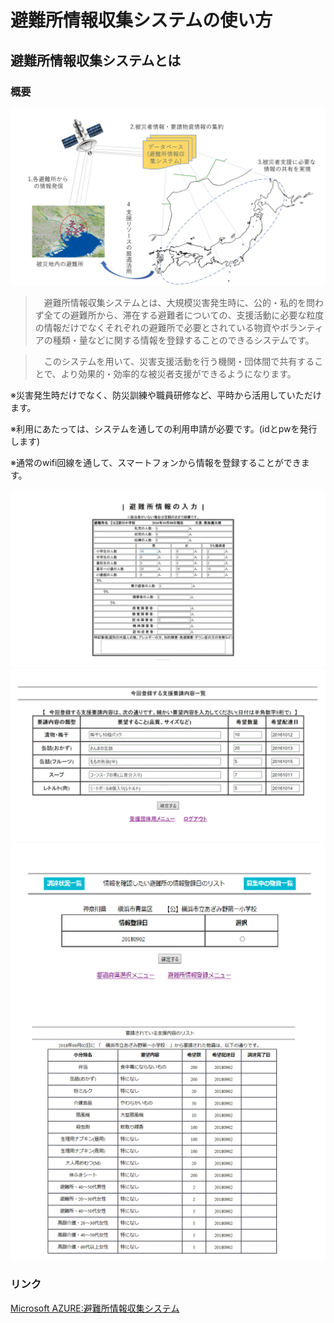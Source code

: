 ﻿### 

避難所情報収集システムの使い方
============

避難所情報収集システムとは
------------

### 概要

![システム利用イメージ](https://github.com/dronebird/eisf/blob/master/image100.gif "システム利用イメージ")

>　避難所情報収集システムとは、大規模災害発生時に、公的・私的を問わず全ての避難所から、滞在する避難者についての、支援活動に必要な粒度の情報だけでなくそれぞれの避難所で必要とされている物資やボランティアの種類・量などに関する情報を登録することのできるシステムです。

>　このシステムを用いて、災害支援活動を行う機関・団体間で共有することで、より効果的・効率的な被災者支援ができるようになります。
>
※災害発生時だけでなく、防災訓練や職員研修など、平時から活用していただけます。
>
※利用にあたっては、システムを通しての利用申請が必要です。(idとpwを発行します)
>
※通常のwifi回線を通して、スマートフォンから情報を登録することができます。

![情報入力画面1](https://github.com/dronebird/eisf/blob/master/image101.gif "避難所に滞在する被災者の内訳")
![情報入力画面2](https://github.com/dronebird/eisf/blob/master/image102.gif "避難所に必要な物資の内訳")
![情報表示モード選択画面](https://github.com/dronebird/eisf/blob/master/image103.gif "未調達・調達済み・全表示の選択")
![物資要請内容表示画面](https://github.com/dronebird/eisf/blob/master/image104.gif "要請内容の表示画面")



### リンク

[Microsoft AZURE:避難所情報収集システム](http://cns.japanwest.cloudapp.azure.com/LoginASystem.php)
